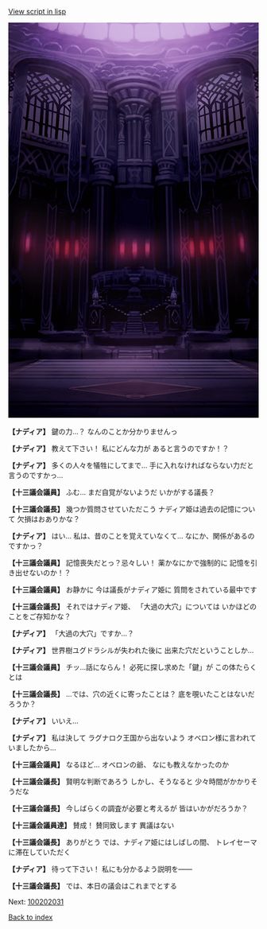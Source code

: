 [View script in lisp](../scripts/100202021.txt)

![201_congress.png](../images/backgrounds/201_congress.png)

**【ナディア】**
鍵の力…？
なんのことか分かりませんっ

**【ナディア】**
教えて下さい！
私にどんな力が
あると言うのですか！？

**【ナディア】**
多くの人々を犠牲にしてまで…
手に入れなければならない力だと
言うのですかっ…

**【十三議会議員】**
ふむ…
まだ自覚がないようだ
いかがする議長？

**【十三議会議長】**
幾つか質問させていただこう
ナディア姫は過去の記憶について
欠損はおありかな？

**【ナディア】**
はい…
私は、昔のことを覚えていなくて…
なにか、関係があるのですかっ？

**【十三議会議員】**
記憶喪失だとっ？忌々しい！
薬かなにかで強制的に
記憶を引き出せないのか！？

**【十三議会議員】**
お静かに
今は議長がナディア姫に
質問をされている最中です

**【十三議会議長】**
それではナディア姫、
「大過の大穴」については
いかほどのことをご存知かな？

**【ナディア】**
「大過の大穴」ですか…？

**【ナディア】**
世界樹ユグドラシルが失われた後に
出来た穴だということしか…

**【十三議会議員】**
チッ…話にならん！
必死に探し求めた「鍵」が
この体たらくとは

**【十三議会議長】**
…では、穴の近くに寄ったことは？
底を覗いたことはないだろうか？

**【ナディア】**
いいえ…

**【ナディア】**
私は決して
ラグナロク王国から出ないよう
オベロン様に言われていましたから…

**【十三議会議員】**
なるほど…
オベロンの爺、
なにも教えなかったのか

**【十三議会議長】**
賢明な判断であろう
しかし、そうなると
少々時間がかかりそうだな

**【十三議会議長】**
今しばらくの調査が必要と考えるが
皆はいかがだろうか？

**【十三議会議員達】**
賛成！
賛同致します
異議はない

**【十三議会議長】**
ありがとう
では、ナディア姫にはしばしの間、
トレイセーマに滞在していただく

**【ナディア】**
待って下さい！
私にも分かるよう説明を――

**【十三議会議長】**
では、本日の議会はこれまでとする


Next: [100202031](100202031.md)

[Back to index](index.md)
